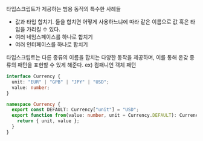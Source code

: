타입스크립트가 제공하는 범용 동작의 특수한 사례들

- 값과 타입 합치기. 둘을 합치면 어떻게 사용하느냐에 따라 같은 이름으로 값 혹은 타입을 가리킬 수 있다.
- 여러 네임스페이스를 하나로 합치기
- 여러 인터페이스를 하나로 합치기

타입스크립트는 다른 종류의 이름을 합치는 다양한 동작을 제공하며, 이를 통해 온갖 종류의 패턴을 표현할 수 있게 해준다. ex) 컴패니언 객체 패턴

```typescript
interface Currency {
  unit: "EUR" | "GPB" | "JPY" | "USD";
  value: number;
}

namespace Currency {
  export const DEFAULT: Currency["unit"] = "USD";
  export function from(value: number, unit = Currency.DEFAULT): Currency {
    return { unit, value };
  }
}
```
